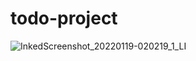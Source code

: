 # todo-project
![InkedScreenshot_20220119-020219_1_LI](https://user-images.githubusercontent.com/97833415/150039006-32e51559-c75b-4794-b3d1-35392bd5e9f4.jpg)

